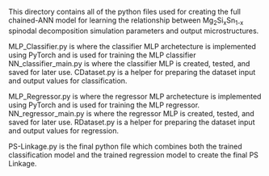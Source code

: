 
This directory contains all of the python files used for creating the full chained-ANN model for learning the relationship between Mg<sub>2</sub>Si<sub>x</sub>Sn<sub>1-x</sub> spinodal decomposition simulation parameters and output microstructures.

MLP_Classifier.py is where the classifier MLP archetecture is implemented using PyTorch and is used for training the MLP classifier
NN_classifier_main.py is where the classifier MLP is created, tested, and saved for later use.
CDataset.py is a helper for preparing the dataset input and output values for classification.

MLP_Regressor.py is where the regressor MLP archetecture is implemented using PyTorch and is used for training the MLP regressor.
NN_regressor_main.py is where the regressor MLP is created, tested, and saved for later use.
RDataset.py is a helper for preparing the dataset input and output values for regression.


PS-Linkage.py is the final python file which combines both the trained classification model and the trained regression model to create the final PS Linkage.
